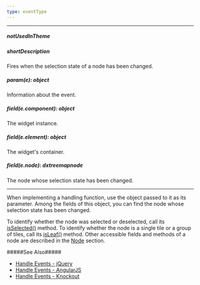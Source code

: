 ```yaml
---
type: eventType
---
```

---
##### notUsedInTheme

##### shortDescription
Fires when the selection state of a node has been changed.

##### param(e): object
Information about the event.

##### field(e.component): object
The widget instance.

##### field(e.element): object
The widget's container.

##### field(e.node): dxtreemapnode
The node whose selection state has been changed.

---
When implementing a handling function, use the object passed to it as its parameter. Among the fields of this object, you can find the node whose selection state has been changed.

To identify whether the node was selected or deselected, call its [isSelected()](/api-reference/20%20Data%20Visualization%20Widgets/dxTreeMap/6%20Node/3%20Methods/isSelected().md '/Documentation/ApiReference/Data_Visualization_Widgets/dxTreeMap/Node/Methods/#isSelected') method. To identify whether the node is a single tile or a group of tiles, call its [isLeaf()](/api-reference/20%20Data%20Visualization%20Widgets/dxTreeMap/6%20Node/3%20Methods/isLeaf().md '/Documentation/ApiReference/Data_Visualization_Widgets/dxTreeMap/Node/Methods/#isLeaf') method. Other accessible fields and methods of a node are described in the [Node](/api-reference/20%20Data%20Visualization%20Widgets/dxTreeMap/6%20Node '/Documentation/ApiReference/Data_Visualization_Widgets/dxTreeMap/Node/') section.

#####See Also#####
- [Handle Events - jQuery](/concepts/00%20Getting%20Started/10%20Widget%20Basics%20-%20jQuery/15%20Handle%20Events.md '/Documentation/Guide/Getting_Started/Widget_Basics_-_jQuery/Handle_Events/')
- [Handle Events - AngularJS](/concepts/00%20Getting%20Started/20%20Widget%20Basics%20-%20AngularJS/15%20Handle%20Events.md '/Documentation/Guide/Getting_Started/Widget_Basics_-_AngularJS/Handle_Events/')
- [Handle Events - Knockout](/concepts/00%20Getting%20Started/25%20Widget%20Basics%20-%20Knockout/15%20Handle%20Events.md '/Documentation/Guide/Getting_Started/Widget_Basics_-_Knockout/Handle_Events/')